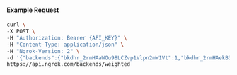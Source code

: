 <!-- Code generated for API Clients. DO NOT EDIT. -->
#### Example Request
```bash
curl \
-X POST \
-H "Authorization: Bearer {API_KEY}" \
-H "Content-Type: application/json" \
-H "Ngrok-Version: 2" \
-d '{"backends":{"bkdhr_2rmHAaWOu98LCZvp1Vlpn2mW1Vt":1,"bkdhr_2rmHAekB3olWE2bdZUJiRO2FWyB":0},"description":"acme weighted","metadata":"{\"environment\": \"staging\"}"}' \
https://api.ngrok.com/backends/weighted
